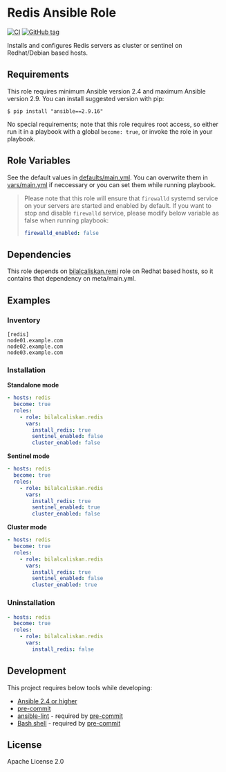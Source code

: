 # Redis Ansible Role
[![CI](https://github.com/bilalcaliskan/redis-ansible-role/workflows/CI/badge.svg?event=push)](https://github.com/bilalcaliskan/redis-ansible-role/actions?query=workflow%3ACI)
[![GitHub tag](https://img.shields.io/github/tag/bilalcaliskan/redis-ansible-role.svg)](https://GitHub.com/bilalcaliskan/redis-ansible-role/tags/)

Installs and configures Redis servers as cluster or sentinel on Redhat/Debian based hosts.

## Requirements
This role requires minimum Ansible version 2.4 and maximum Ansible version 2.9. You can install suggested version with pip:
```
$ pip install "ansible==2.9.16"
```

No special requirements; note that this role requires root access, so either run it in a
playbook with a global `become: true`, or invoke the role in your playbook.

## Role Variables
See the default values in [defaults/main.yml](defaults/main.yml). You can overwrite them in [vars/main.yml](vars/main.yml) if neccessary or you can set them while running playbook.

> Please note that this role will ensure that `firewalld` systemd service on your servers are started and enabled by default. If you want to stop and disable `firewalld` service, please modify below variable as false when running playbook:
> ```yaml
> firewalld_enabled: false


## Dependencies

This role depends on [bilalcaliskan.remi](https://galaxy.ansible.com/bilalcaliskan/remi) role on Redhat based hosts, so it contains that dependency on meta/main.yml.

## Examples

### Inventory
```
[redis]
node01.example.com
node02.example.com
node03.example.com
```

### Installation
**Standalone mode**
```yaml
- hosts: redis
  become: true
  roles:
    - role: bilalcaliskan.redis
      vars:
        install_redis: true
        sentinel_enabled: false
        cluster_enabled: false
```

**Sentinel mode**
```yaml
- hosts: redis
  become: true
  roles:
    - role: bilalcaliskan.redis
      vars:
        install_redis: true
        sentinel_enabled: true
        cluster_enabled: false
```

**Cluster mode**
```yaml
- hosts: redis
  become: true
  roles:
    - role: bilalcaliskan.redis
      vars:
        install_redis: true
        sentinel_enabled: false
        cluster_enabled: true
```

### Uninstallation
```yaml
- hosts: redis
  become: true
  roles:
    - role: bilalcaliskan.redis
      vars:
        install_redis: false
```

## Development
This project requires below tools while developing:
- [Ansible 2.4 or higher](https://docs.ansible.com/ansible/latest/installation_guide/intro_installation.html)
- [pre-commit](https://pre-commit.com/)
- [ansible-lint](https://ansible-lint.readthedocs.io/en/latest/installing.html#using-pip-or-pipx) - required by [pre-commit](https://pre-commit.com/)
- [Bash shell](https://www.gnu.org/software/bash/) - required by [pre-commit](https://pre-commit.com/)

## License
Apache License 2.0
